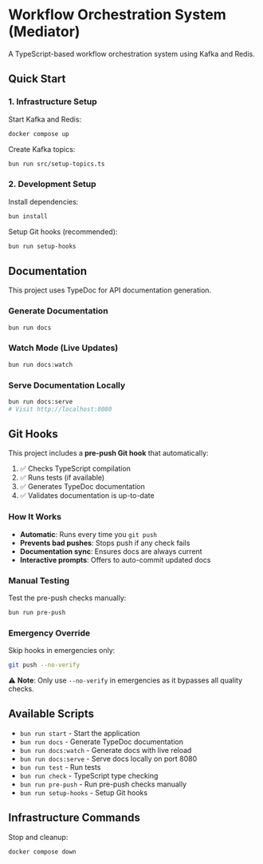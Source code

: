 # Workflow Orchestration System (Mediator)

A TypeScript-based workflow orchestration system using Kafka and Redis.

## Quick Start

### 1. Infrastructure Setup

Start Kafka and Redis:

```sh
docker compose up
```

Create Kafka topics:

```sh
bun run src/setup-topics.ts
```

### 2. Development Setup

Install dependencies:

```sh
bun install
```

Setup Git hooks (recommended):

```sh
bun run setup-hooks
```

## Documentation

This project uses TypeDoc for API documentation generation.

### Generate Documentation

```sh
bun run docs
```

### Watch Mode (Live Updates)

```sh
bun run docs:watch
```

### Serve Documentation Locally

```sh
bun run docs:serve
# Visit http://localhost:8080
```

## Git Hooks

This project includes a **pre-push Git hook** that automatically:

1. ✅ Checks TypeScript compilation
2. ✅ Runs tests (if available)
3. ✅ Generates TypeDoc documentation
4. ✅ Validates documentation is up-to-date

### How It Works

- **Automatic**: Runs every time you `git push`
- **Prevents bad pushes**: Stops push if any check fails
- **Documentation sync**: Ensures docs are always current
- **Interactive prompts**: Offers to auto-commit updated docs

### Manual Testing

Test the pre-push checks manually:

```sh
bun run pre-push
```

### Emergency Override

Skip hooks in emergencies only:

```sh
git push --no-verify
```

⚠️ **Note**: Only use `--no-verify` in emergencies as it bypasses all quality checks.

## Available Scripts

- `bun run start` - Start the application
- `bun run docs` - Generate TypeDoc documentation
- `bun run docs:watch` - Generate docs with live reload
- `bun run docs:serve` - Serve docs locally on port 8080
- `bun run test` - Run tests
- `bun run check` - TypeScript type checking
- `bun run pre-push` - Run pre-push checks manually
- `bun run setup-hooks` - Setup Git hooks

## Infrastructure Commands

Stop and cleanup:

```sh
docker compose down
```

